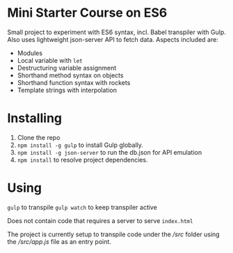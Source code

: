 # Mini Starter Course on ES6

Small project to experiment with ES6 syntax, incl. Babel transpiler with Gulp. Also uses lightweight
json-server API to fetch data. Aspects included are:

* Modules
* Local variable with `let`
* Destructuring variable assignment
* Shorthand method syntax on objects
* Shorthand function syntax with rockets
* Template strings with interpolation

# Installing

1. Clone the repo
2. `npm install -g gulp` to install Gulp globally.
3. `npm install -g json-server` to run the db.json for API emulation
4. `npm install` to resolve project dependencies.

# Using

`gulp` to transpile
`gulp watch` to keep transpiler active

Does not contain code that requires a server to serve `index.html` 

The project is currently setup to transpile code under the _/src_ folder using the
_/src/app.js_ file as an entry point.

